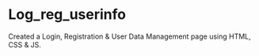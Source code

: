 # Log_reg_userinfo
Created a Login, Registration &amp; User Data Management page using HTML, CSS &amp; JS.
